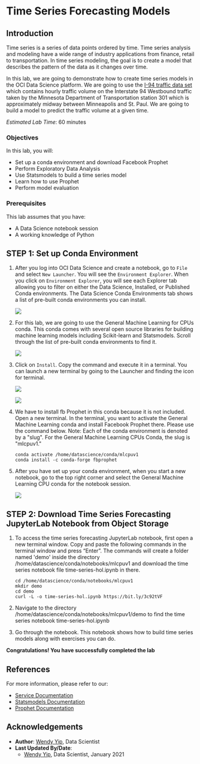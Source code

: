# Time Series Forecasting Models

## Introduction

Time series is a series of data points ordered by time.  Time series analysis and modeling have a wide range of industry applications from finance, retail to transportation.   In time series modeling, the goal is to create a model that describes the pattern of the data as it changes over time.  

In this lab, we are going to demonstrate how to create time series models in the OCI Data Science platform.  We are going to use the [I-94 traffic data set](https://archive.ics.uci.edu/ml/datasets/Metro+Interstate+Traffic+Volume) which contains hourly traffic volume on the Interstate 94 Westbound traffic taken by the Minnesota Department of Transportation station 301 which is approximately midway between Minneapolis and St. Paul. We are going to build a model to predict the traffic volume at a given time.

*Estimated Lab Time*: 60 minutes

### Objectives
In this lab, you will:
* Set up a conda environment and download Facebook Prophet
* Perform Exploratory Data Analysis
* Use Statsmodels to build a time series model
* Learn how to use Prophet
* Perform model evaluation

### Prerequisites
This lab assumes that you have:
* A Data Science notebook session
* A working knowledge of Python

## **STEP 1:** Set up Conda Environment

1.  After you log into OCI Data Science and create a notebook, go to `File` and select `New Launcher`.  You will see the `Environment Explorer`. When you click on `Environment Explorer`, you will see each Explorer tab allowing you to filter on either the Data Science, Installed, or Published Conda environments.  The Data Science Conda Environments tab shows a list of pre-built conda environments you can install.

    ![](../images/conda_environment_explorer.png " ")

2.  For this lab, we are going to use the General Machine Learning for CPUs conda.  This conda comes with several open source libraries for building machine learning models including Scikit-learn and Statsmodels.  Scroll through the list of pre-built conda environments to find it.

    ![](../images/general_machine_learning_conda.png " ")

3.  Click on `Install`.  Copy the command and execute it in a terminal.  You can launch a new terminal by going to the Launcher and finding the icon for terminal.

    ![](../images/install_general_machine_learning_conda.png " ")

    ![](../images/open_terminal.png " ")

4.  We have to install fb Prophet in this conda because it is not included.  Open a new terminal.  In the terminal, you want to activate the General Machine Learning conda and install Facebook Prophet there.  Please use the command below.  Note:  Each of the conda environment is denoted by a "slug".  For the General Machine Learning CPUs Conda, the slug is "mlcpuv1."

    ```
    conda activate /home/datascience/conda/mlcpuv1
    conda install -c conda-forge fbprophet
    ```

5.  After you have set up your conda environment, when you start a new notebook, go to the top right corner and select the General Machine Learning CPU conda for the notebook session.

    ![](../images/pick_conda_environ_for_notebook.png " ")

## **STEP 2:** Download Time Series Forecasting JupyterLab Notebook from Object Storage

1.  To access the time series forecasting JupyterLab notebook, first open a new terminal window.  Copy and paste the following commands in the terminal window and press “Enter”. The commands will create a folder named 'demo' inside the directory 
/home/datascience/conda/notebooks/mlcpuv1 and download the time series notebook file time-series-hol.ipynb in there.

    ```
    cd /home/datascience/conda/notebooks/mlcpuv1
    mkdir demo
    cd demo 
    curl -L -o time-series-hol.ipynb https://bit.ly/3c92tVF
    ```
2.  Navigate to the directory /home/datascience/conda/notebooks/mlcpuv1/demo to find the time series notebook time-series-hol.ipynb

3.  Go through the notebook.  This notebook shows how to build time series models along with exercises you can do.

**Congratulations! You have successfully completed the lab**

## References

For more information, please refer to our:

* [Service Documentation](https://docs.oracle.com/en-us/iaas/data-science/using/data-science.htm)
* [Statsmodels Documentation](https://www.statsmodels.org/stable/index.html)
* [Prophet Documentation](https://facebook.github.io/prophet/)

## Acknowledgements

* **Author**: [Wendy Yip](https://www.linkedin.com/in/wendy-yip-a3990610/), Data Scientist
* **Last Updated By/Date**:
    * [Wendy Yip](https://www.linkedin.com/in/wendy-yip-a3990610/), Data Scientist, January 2021


